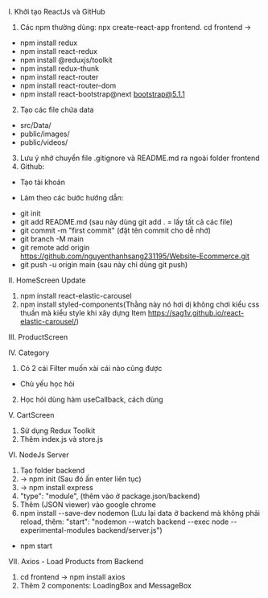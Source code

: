 I. Khởi tạo ReactJs và GitHub
1) Các npm thường dùng: npx create-react-app frontend. cd frontend ->
- npm install redux
- npm install react-redux
- npm install @reduxjs/toolkit
- npm install redux-thunk
- npm install react-router
- npm install react-router-dom
- npm install react-bootstrap@next bootstrap@5.1.1
2) Tạo các file chứa data
- src/Data/
- public/images/
- public/videos/
3) Lưu ý nhớ chuyển file .gitignore và README.md ra ngoài folder frontend
4) Github:
- Tạo tài khoản
+ Làm theo các bước hướng dẫn:
- git init
- git add README.md (sau này dùng git add . = lấy tất cả các file)
- git commit -m "first commit" (đặt tên commit cho dễ nhớ)
- git branch -M main
- git remote add origin https://github.com/nguyenthanhsang231195/Website-Ecommerce.git
- git push -u origin main (sau này chỉ dùng git push)

II. HomeScreen Update
1) npm install react-elastic-carousel
2) npm install styled-components(Thằng này nó hơi dị không chơi kiểu css thuần mà kiểu style khi xây dựng Item https://sag1v.github.io/react-elastic-carousel/)

III. ProductScreen

IV. Category
1) Có 2 cái Filter muốn xài cái nào cũng được
- Chủ yếu học hỏi
2) Học hỏi dùng hàm useCallback, cách dùng

V. CartScreen
1) Sử dụng Redux Toolkit
2) Thêm index.js và store.js

VI. NodeJs Server
1) Tạo folder backend
2) -> npm init (Sau đó ấn enter liên tục)
3) -> npm install express
4) "type": "module", (thêm vào ở package.json/backend)
5) Thêm (JSON viewer) vào google chrome
6) npm install --save-dev nodemon (Lưu lại data ở backend mà không phải reload, thêm: 
"start": "nodemon --watch backend --exec node --experimental-modules backend/server.js")
- npm start

VII. Axios - Load Products from Backend
1) cd frontend -> npm install axios
2) Thêm 2 components: LoadingBox and MessageBox